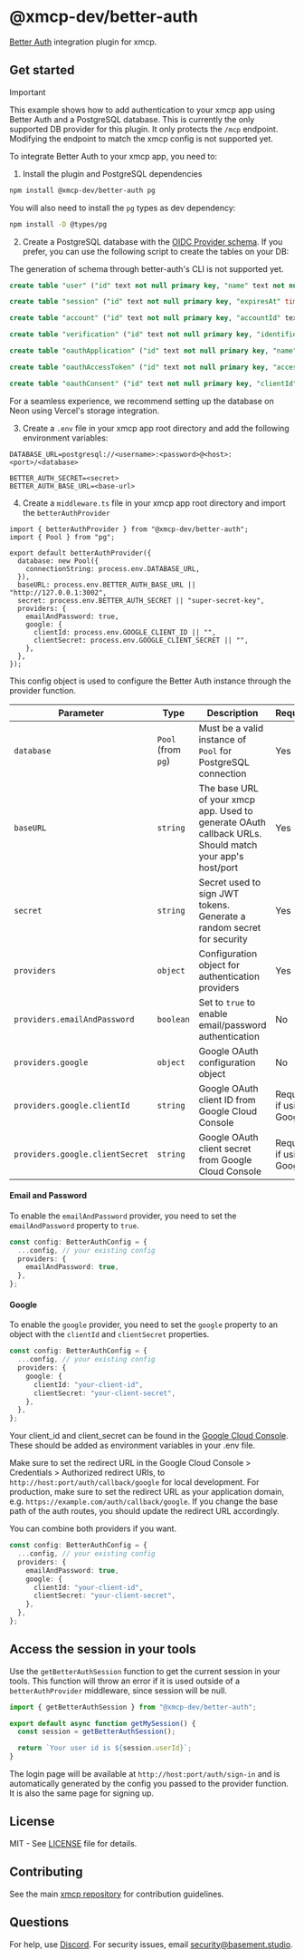 # @xmcp-dev/better-auth

[Better Auth](https://github.com/better-auth/better-auth) integration plugin for xmcp.

## Get started

> [!IMPORTANT]
> This example shows how to add authentication to your xmcp app using Better Auth and a PostgreSQL database. This is currently the only supported DB provider for this plugin.
> It only protects the `/mcp` endpoint. Modifying the endpoint to match the xmcp config is not supported yet.

To integrate Better Auth to your xmcp app, you need to:

1. Install the plugin and PostgreSQL dependencies

```bash
npm install @xmcp-dev/better-auth pg
```

You will also need to install the `pg` types as dev dependency:

```bash
npm install -D @types/pg
```

2. Create a PostgreSQL database with the [OIDC Provider schema](https://www.better-auth.com/docs/plugins/oidc-provider#schema). If you prefer, you can use the following script to create the tables on your DB:

The generation of schema through better-auth's CLI is not supported yet.

```sql
create table "user" ("id" text not null primary key, "name" text not null, "email" text not null unique, "emailVerified" boolean not null, "image" text, "createdAt" timestamp not null, "updatedAt" timestamp not null);

create table "session" ("id" text not null primary key, "expiresAt" timestamp not null, "token" text not null unique, "createdAt" timestamp not null, "updatedAt" timestamp not null, "ipAddress" text, "userAgent" text, "userId" text not null references "user" ("id"));

create table "account" ("id" text not null primary key, "accountId" text not null, "providerId" text not null, "userId" text not null references "user" ("id"), "accessToken" text, "refreshToken" text, "idToken" text, "accessTokenExpiresAt" timestamp, "refreshTokenExpiresAt" timestamp, "scope" text, "password" text, "createdAt" timestamp not null, "updatedAt" timestamp not null);

create table "verification" ("id" text not null primary key, "identifier" text not null, "value" text not null, "expiresAt" timestamp not null, "createdAt" timestamp, "updatedAt" timestamp);

create table "oauthApplication" ("id" text not null primary key, "name" text not null, "icon" text, "metadata" text, "clientId" text not null unique, "clientSecret" text, "redirectURLs" text not null, "type" text not null, "disabled" boolean, "userId" text, "createdAt" timestamp not null, "updatedAt" timestamp not null);

create table "oauthAccessToken" ("id" text not null primary key, "accessToken" text not null unique, "refreshToken" text not null unique, "accessTokenExpiresAt" timestamp not null, "refreshTokenExpiresAt" timestamp not null, "clientId" text not null, "userId" text, "scopes" text not null, "createdAt" timestamp not null, "updatedAt" timestamp not null);

create table "oauthConsent" ("id" text not null primary key, "clientId" text not null, "userId" text not null, "scopes" text not null, "createdAt" timestamp not null, "updatedAt" timestamp not null, "consentGiven" boolean not null);

```

For a seamless experience, we recommend setting up the database on Neon using Vercel's storage integration.

3. Create a `.env` file in your xmcp app root directory and add the following environment variables:

```
DATABASE_URL=postgresql://<username>:<password>@<host>:<port>/<database>

BETTER_AUTH_SECRET=<secret>
BETTER_AUTH_BASE_URL=<base-url>
```

4. Create a `middleware.ts` file in your xmcp app root directory and import the `betterAuthProvider`

```tsx
import { betterAuthProvider } from "@xmcp-dev/better-auth";
import { Pool } from "pg";

export default betterAuthProvider({
  database: new Pool({
    connectionString: process.env.DATABASE_URL,
  }),
  baseURL: process.env.BETTER_AUTH_BASE_URL || "http://127.0.0.1:3002",
  secret: process.env.BETTER_AUTH_SECRET || "super-secret-key",
  providers: {
    emailAndPassword: true,
    google: {
      clientId: process.env.GOOGLE_CLIENT_ID || "",
      clientSecret: process.env.GOOGLE_CLIENT_SECRET || "",
    },
  },
});
```

This config object is used to configure the Better Auth instance through the provider function.

| Parameter                       | Type               | Description                                                                                            | Required                 |
| ------------------------------- | ------------------ | ------------------------------------------------------------------------------------------------------ | ------------------------ |
| `database`                      | `Pool` (from `pg`) | Must be a valid instance of `Pool` for PostgreSQL connection                                           | Yes                      |
| `baseURL`                       | `string`           | The base URL of your xmcp app. Used to generate OAuth callback URLs. Should match your app's host/port | Yes                      |
| `secret`                        | `string`           | Secret used to sign JWT tokens. Generate a random secret for security                                  | Yes                      |
| `providers`                     | `object`           | Configuration object for authentication providers                                                      | Yes                      |
| `providers.emailAndPassword`    | `boolean`          | Set to `true` to enable email/password authentication                                                  | No                       |
| `providers.google`              | `object`           | Google OAuth configuration object                                                                      | No                       |
| `providers.google.clientId`     | `string`           | Google OAuth client ID from Google Cloud Console                                                       | Required if using Google |
| `providers.google.clientSecret` | `string`           | Google OAuth client secret from Google Cloud Console                                                   | Required if using Google |

#### Email and Password

To enable the `emailAndPassword` provider, you need to set the `emailAndPassword` property to `true`.

```ts
const config: BetterAuthConfig = {
  ...config, // your existing config
  providers: {
    emailAndPassword: true,
  },
};
```

#### Google

To enable the `google` provider, you need to set the `google` property to an object with the `clientId` and `clientSecret` properties.

```ts
const config: BetterAuthConfig = {
  ...config, // your existing config
  providers: {
    google: {
      clientId: "your-client-id",
      clientSecret: "your-client-secret",
    },
  },
};
```

Your client_id and client_secret can be found in the [Google Cloud Console](https://console.cloud.google.com/apis/dashboard). These should be added as environment variables in your .env file.

Make sure to set the redirect URL in the Google Cloud Console > Credentials > Authorized redirect URIs, to `http://host:port/auth/callback/google` for local development. For production, make sure to set the redirect URL as your application domain, e.g. `https://example.com/auth/callback/google`. If you change the base path of the auth routes, you should update the redirect URL accordingly.

You can combine both providers if you want.

```ts
const config: BetterAuthConfig = {
  ...config, // your existing config
  providers: {
    emailAndPassword: true,
    google: {
      clientId: "your-client-id",
      clientSecret: "your-client-secret",
    },
  },
};
```

## Access the session in your tools

Use the `getBetterAuthSession` function to get the current session in your tools. This function will throw an error if it is used outside of a `betterAuthProvider` middleware, since session will be null.

```ts
import { getBetterAuthSession } from "@xmcp-dev/better-auth";

export default async function getMySession() {
  const session = getBetterAuthSession();

  return `Your user id is ${session.userId}`;
}
```

The login page will be available at `http://host:port/auth/sign-in` and is automatically generated by the config you passed to the provider function. It is also the same page for signing up.

## License

MIT - See [LICENSE](https://github.com/basementstudio/xmcp/blob/main/LICENSE) file for details.

## Contributing

See the main [xmcp repository](https://github.com/basementstudio/xmcp) for contribution guidelines.

## Questions

For help, use [Discord](https://discord.gg/DzsXJcUmQN). For security issues, email [security@basement.studio](mailto:security@basement.studio).

